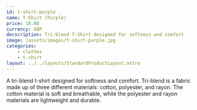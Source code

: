 ```yaml
---
id: t-shirt-purple
name: T-Shirt (Purple)
price: 18.00
currency: GBP
decscription: Tri-blend T-Shirt designed for softness and comfort
image: /assets/images/t-shirt-purple.jpg
categories:
    - clothes
    - t-shirt
layout: ../../layouts/StandardProductLayout.astro
---
```


A tri-blend t-shirt designed for softness and comfort. Tri-blend is a fabric made up of three different materials: cotton, polyester, and rayon. The cotton material is soft and breathable, while the polyester and rayon materials are lightweight and durable.